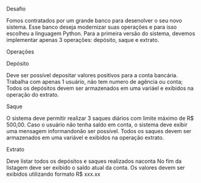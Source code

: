 Desafio

Fomos contratados por um grande banco para desenolver o seu novo sistema. Esse banco deseja modernizar suas
operações e para isso escolheu a linguagem Python. Para a primeira versão do sistema, devemos implementar
apenas 3 operações: depósito, saque e extrato.

Operações

Depósito

Deve ser possível depositar valores positivos para a conta bancária.
Trabalha com apenas 1 usuário, não tem numero de agência ou conta;
Todos os depósitos devem ser armazenados em uma variáel e exibidos na operação do extrato.

Saque

O sistema deve permitir realizar 3 saques diários com limite máximo de R$ 500,00.
Caso o usuário não tenha saldo em conta, o sistema deve exibir uma mensagem informandonão ser possível.
Todos os saques devem ser armazenados em uma variável e exibidos na operação extrato.

Extrato

Deve listar todos os depósitos e saques realizados naconta
No fim da listagem deve ser exibido o saldo atual da conta.
Os valores devem ser exibidos utilizando formato R$ xxx.xx
